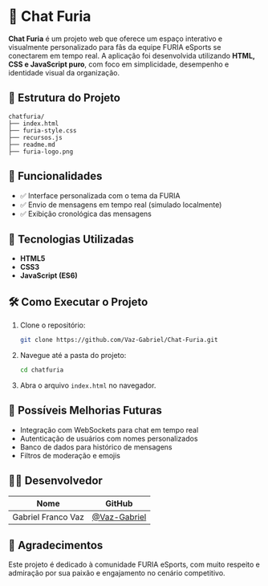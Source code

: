 # 🐾 Chat Furia

**Chat Furia** é um projeto web que oferece um espaço interativo e visualmente personalizado para fãs da equipe FURIA eSports se conectarem em tempo real. A aplicação foi desenvolvida utilizando **HTML, CSS e JavaScript puro**, com foco em simplicidade, desempenho e identidade visual da organização.

## 📁 Estrutura do Projeto

```
chatfuria/
├── index.html
├── furia-style.css
├── recursos.js
├── readme.md
├── furia-logo.png

```

## 🚀 Funcionalidades

- ✅ Interface personalizada com o tema da FURIA
- ✅ Envio de mensagens em tempo real (simulado localmente)
- ✅ Exibição cronológica das mensagens

## 🎨 Tecnologias Utilizadas

- **HTML5**
- **CSS3**
- **JavaScript (ES6)**

## 🛠️ Como Executar o Projeto

1. Clone o repositório:
   ```bash
   git clone https://github.com/Vaz-Gabriel/Chat-Furia.git
   ```
   
2. Navegue até a pasta do projeto:
   ```bash
   cd chatfuria
   ```

3. Abra o arquivo `index.html` no navegador.


## 📌 Possíveis Melhorias Futuras

- Integração com WebSockets para chat em tempo real
- Autenticação de usuários com nomes personalizados
- Banco de dados para histórico de mensagens
- Filtros de moderação e emojis

## 👨‍💻 Desenvolvedor

| Nome     | GitHub                           |
|----------|----------------------------------|
| Gabriel Franco Vaz | [@Vaz-Gabriel](https://github.com/Vaz-Gabriel) |


## 🖤 Agradecimentos

Este projeto é dedicado à comunidade FURIA eSports, com muito respeito e admiração por sua paixão e engajamento no cenário competitivo.

